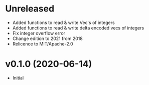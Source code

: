 # Unreleased

* Added functions to read & write Vec's of integers
* Added functions to read & write delta encoded vecs of integers
* Fix integer overflow error
* Change edition to 2021 from 2018
* Relicence to MIT/Apache-2.0

# v0.1.0 (2020-06-14)

 * Initial
